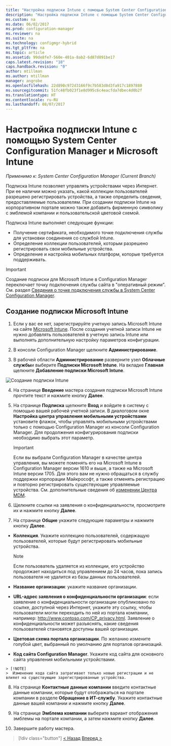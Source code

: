```yaml
---
title: "Настройка подписки Intune с помощью System Center Configuration Manager | Документация Майкрософт"
description: "Настройка подписки Intune с помощью System Center Configuration Manager."
ms.custom: na
ms.date: 06/02/2017
ms.prod: configuration-manager
ms.reviewer: na
ms.suite: na
ms.technology: configmgr-hybrid
ms.tgt_pltfrm: na
ms.topic: article
ms.assetid: 99de8fe7-560e-401a-8ab2-6d87d091be17
caps.latest.revision: "18"
caps.handback.revision: "0"
author: mtillman
ms.author: mtillman
manager: angrobe
ms.openlocfilehash: 22d890c972d3166f9c7b583d8d3fa917c1897880
ms.sourcegitcommit: 51fc48fb023f1e8d995c6c4eacfda7dbec4d0b2f
ms.translationtype: HT
ms.contentlocale: ru-RU
ms.lasthandoff: 08/07/2017
---
```

# <a name="configure-your-intune-subscription-with-system-center-configuration-manager-and-microsoft-intune"></a>Настройка подписки Intune с помощью System Center Configuration Manager и Microsoft Intune

*Применимо к: System Center Configuration Manager (Current Branch)*

Подписка Intune позволяет управлять устройствами через Интернет. При ее наличии можно указать, какой коллекции пользователей разрешено регистрировать устройства, а также определить сведения, предоставляемые пользователям. При создании подписки Intune на корпоративном портале можно также добавить фирменную символику с эмблемой компании и пользовательской цветовой схемой.

Подписка Intune выполняет следующие функции:

-   Получение сертификата, необходимого точке подключения службы для установки соединения со службой Intune.
-   Определение коллекции пользователей, которым разрешено регистрировать свои мобильные устройства.
-   Определение и настройка мобильных платформ, которые требуется поддерживать.

> [!IMPORTANT]
>  Создание подписки для Microsoft Intune в Configuration Manager переключает точку подключения службы сайта в "оперативный режим". См. раздел [Сведения о точке подключения службы в System Center Configuration Manager](../../core/servers/deploy/configure/about-the-service-connection-point.md).

## <a name="to-create-the-microsoft-intune-subscription"></a>Создание подписки Microsoft Intune

1.  Если у вас ее нет, зарегистрируйте учетную запись Microsoft Intune на сайте [Microsoft Intune](http://go.microsoft.com/fwlink/?LinkID=258216).  После создания учетной записи Intune не нужно добавлять пользователей в учетную запись Intune или выполнять дополнительную настройку параметров конфигурации.

2.  В консоли Configuration Manager щелкните **Администрирование**.

3.  В рабочей области **Администрирование** разверните узел **Облачные службы**и выберите **Подписки Microsoft Intune**. На вкладке **Главная** щелкните **Добавление подписки Microsoft Intune**.

![Создание подписки Intune](../media/mdm-set-intune.png)

4.  На странице **Введение** мастера создания подписки Microsoft Intune прочтите текст и нажмите кнопку **Далее**.

5.  На странице **Подписка** щелкните **Вход** и войдите в систему с помощью вашей рабочей учетной записи. В диалоговом окне **Настройка центра управления мобильными устройствами** установите флажок, чтобы управлять мобильными устройствами только с помощью Configuration Manager из консоли Configuration Manager. Для продолжения конфигурирования подписки необходимо выбрать этот параметр.

    > [!IMPORTANT]
    >  Если вы выбрали Configuration Manager в качестве центра управления, вы можете поменять его на Microsoft Intune в Configuration Manager версии 1610 и выше, а также на Microsoft Intune версии 1705. Для этого вам не нужно обращаться в службу поддержки корпорации Майкрософт, а также отменять регистрацию и повторно регистрировать существующие управляемые устройства. См. дополнительные сведения об [изменении Центра MDM](/sccm/mdm/deploy-use/change-mdm-authority).

6.  Щелкните ссылки на заявления о конфиденциальности, просмотрите их и нажмите кнопку **Далее**.

7.  На странице **Общие** укажите следующие параметры и нажмите кнопку **Далее**.

  -   **Коллекция**. Укажите коллекцию пользователей, содержащую пользователей, которые будут регистрировать мобильные устройства.

      > [!NOTE]
      >  Если пользователь удаляется из коллекции, его устройство продолжает находиться под управлением до 24 часов, пока запись пользователя не удалится из базы данных пользователей.

  -   **Название организации**: укажите название организации.

  -   **URL-адрес заявления о конфиденциальности организации**: если заявление о конфиденциальности организации опубликовано по ссылке, доступной через Интернет, укажите эту ссылку, чтобы пользователи могли переходить по ней из портала компании, например: http://www.contoso.com/CP_privacy.html. Заявление о конфиденциальности может разъяснять, какие сведения пользователей становятся доступны вашей организации.

  -   **Цветовая схема портала организации**. По желанию измените голубой цвет, выбранный по умолчанию для порталов организаций.

  -   **Код сайта Configuration Manager**. Укажите код сайта для основного сайта управления мобильными устройствами.

    > [!NOTE]
    >  Изменение кода сайта затрагивает только новые регистрации и не влияет на существующие зарегистрированные устройства.

8.  На странице **Контактные данные компании** введите контактные данные компании, которые будут отображаться на портале компании в разделе **Обращение в ИТ-службу**. Укажите контактные данные вашей компании и нажмите кнопку **Далее**.

9. На странице **Эмблема компании** выберите вариант отображения эмблемы на портале компании, а затем нажмите кнопку **Далее**.

10. Завершите работу мастера.

> [!div class="button"]
[< Назад](confirm-dns.md) [Вперед >](terms-and-conditions.md)
